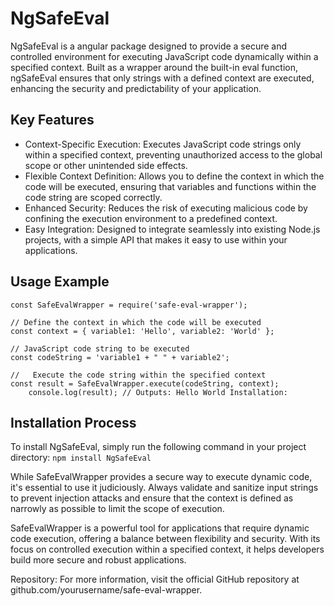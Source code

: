 # NgSafeEval

NgSafeEval is a angular package designed to provide a secure and controlled environment for executing JavaScript code dynamically within a specified context. Built as a wrapper around the built-in eval function, ngSafeEval ensures that only strings with a defined context are executed, enhancing the security and predictability of your application.

## Key Features

- Context-Specific Execution: Executes JavaScript code strings only within a specified context, preventing unauthorized access to the global scope or other unintended side effects.
- Flexible Context Definition: Allows you to define the context in which the code will be executed, ensuring that variables and functions within the code string are scoped correctly.
- Enhanced Security: Reduces the risk of executing malicious code by confining the execution environment to a predefined context.
- Easy Integration: Designed to integrate seamlessly into existing Node.js projects, with a simple API that makes it easy to use within your applications.

## Usage Example

```
const SafeEvalWrapper = require('safe-eval-wrapper');

// Define the context in which the code will be executed 
const context = { variable1: 'Hello', variable2: 'World' };

// JavaScript code string to be executed 
const codeString = 'variable1 + " " + variable2';

//   Execute the code string within the specified context 
const result = SafeEvalWrapper.execute(codeString, context);
    console.log(result); // Outputs: Hello World Installation:
```

## Installation Process

To install NgSafeEval, simply run the following command in your project directory:
`npm install NgSafeEval`

While SafeEvalWrapper provides a secure way to execute dynamic code, it's essential to use it judiciously. Always validate and sanitize input strings to prevent injection attacks and ensure that the context is defined as narrowly as possible to limit the scope of execution.

SafeEvalWrapper is a powerful tool for applications that require dynamic code execution, offering a balance between flexibility and security. With its focus on controlled execution within a specified context, it helps developers build more secure and robust applications.

Repository: For more information, visit the official GitHub repository at github.com/yourusername/safe-eval-wrapper.
